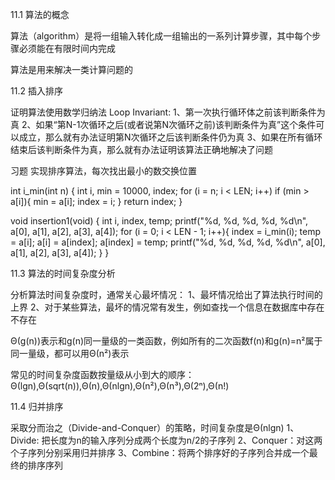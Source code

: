 11.1 算法的概念

算法（algorithm）是将一组输入转化成一组输出的一系列计算步骤，其中每个步骤必须能在有限时间内完成

算法是用来解决一类计算问题的

11.2 插入排序

证明算法使用数学归纳法
Loop Invariant:
1、第一次执行循环体之前该判断条件为真
2、如果“第N-1次循环之后(或者说第N次循环之前)该判断条件为真”这个条件可以成立，那么就有办法证明第N次循环之后该判断条件仍为真
3、如果在所有循环结束后该判断条件为真，那么就有办法证明该算法正确地解决了问题

习题
实现排序算法，每次找出最小的数交换位置

int i_min(int n)
{
    int i, min = 10000, index;
    for (i = n; i < LEN; i++)
        if (min > a[i]){
            min = a[i];
            index = i;
        }
    return index;
}

void insertion1(void)
{
    int i, index, temp;
    printf("%d, %d, %d, %d, %d\n",
            a[0], a[1], a[2], a[3], a[4]);
    for (i = 0; i < LEN - 1; i++){
        index = i_min(i);
        temp = a[i];
        a[i] = a[index];
        a[index] = temp;
        printf("%d, %d, %d, %d, %d\n",
                a[0], a[1], a[2], a[3], a[4]);
    }
}

11.3 算法的时间复杂度分析

分析算法时间复杂度时，通常关心最坏情况：
1、最坏情况给出了算法执行时间的上界
2、对于某些算法，最坏的情况常有发生，例如查找一个信息在数据库中存在不存在

Θ(g(n))表示和g(n)同一量级的一类函数，例如所有的二次函数f(n)和g(n)=n²属于同一量级，都可以用Θ(n²)表示

常见的时间复杂度函数按量级从小到大的顺序：
Θ(lgn),Θ(sqrt(n)),Θ(n),Θ(nlgn),Θ(n²),Θ(n³),Θ(2ⁿ),Θ(n!)

11.4 归并排序

采取分而治之（Divide-and-Conquer）的策略，时间复杂度是Θ(nlgn)
1、Divide: 把长度为n的输入序列分成两个长度为n/2的子序列
2、Conquer：对这两个子序列分别采用归并排序
3、Combine：将两个排序好的子序列合并成一个最终的排序序列

